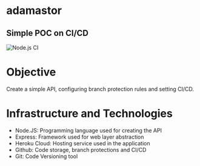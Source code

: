 # adamastor
## Simple POC on CI/CD
![Node.js CI](https://github.com/gm50x/adamastor/workflows/Node.js%20CI/badge.svg?branch=master)

# Objective
Create a simple API, configuring branch protection rules and setting CI/CD.

# Infrastructure and Technologies
- Node.JS: Programming language used for creating the API
- Express: Framework used for web layer abstraction
- Heroku Cloud: Hosting service used in the application
- Github: Code storage, branch protections and CI/CD
- Git: Code Versioning tool
